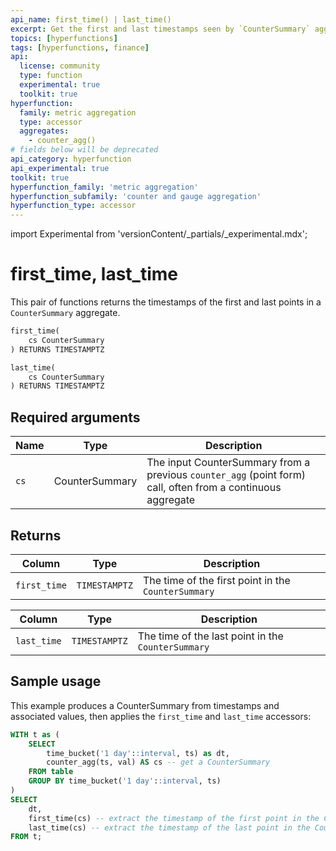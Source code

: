 ```yaml
---
api_name: first_time() | last_time()
excerpt: Get the first and last timestamps seen by `CounterSummary` aggregates
topics: [hyperfunctions]
tags: [hyperfunctions, finance]
api:
  license: community
  type: function
  experimental: true
  toolkit: true
hyperfunction:
  family: metric aggregation
  type: accessor
  aggregates:
    - counter_agg()
# fields below will be deprecated
api_category: hyperfunction
api_experimental: true
toolkit: true
hyperfunction_family: 'metric aggregation'
hyperfunction_subfamily: 'counter and gauge aggregation'
hyperfunction_type: accessor
---
```


import Experimental from 'versionContent/_partials/_experimental.mdx';

# first_time, last_time <tag type="toolkit" content="Toolkit" /><tag type="experimental-toolkit" content="Experimental" />

This pair of functions returns the timestamps of the first and last points in a `CounterSummary` aggregate.

```sql
first_time(
    cs CounterSummary
) RETURNS TIMESTAMPTZ
```

```sql
last_time(
    cs CounterSummary
) RETURNS TIMESTAMPTZ
```

<Experimental />

## Required arguments

|Name| Type |Description|
|-|-|-|
|`cs`|CounterSummary|The input CounterSummary from a previous `counter_agg` (point form) call, often from a continuous aggregate|

## Returns

|Column|Type|Description|
|-|-|-|
|`first_time`|`TIMESTAMPTZ`|The time of the first point in the `CounterSummary`|

|Column|Type|Description|
|-|-|-|
|`last_time`|`TIMESTAMPTZ`|The time of the last point in the `CounterSummary`|

## Sample usage

This example produces a CounterSummary from timestamps and associated values, then applies the `first_time` and `last_time` accessors:

```sql
WITH t as (
    SELECT
        time_bucket('1 day'::interval, ts) as dt,
        counter_agg(ts, val) AS cs -- get a CounterSummary
    FROM table
    GROUP BY time_bucket('1 day'::interval, ts)
)
SELECT
    dt,
    first_time(cs) -- extract the timestamp of the first point in the CounterSummary
    last_time(cs) -- extract the timestamp of the last point in the CounterSummary
FROM t;
```
